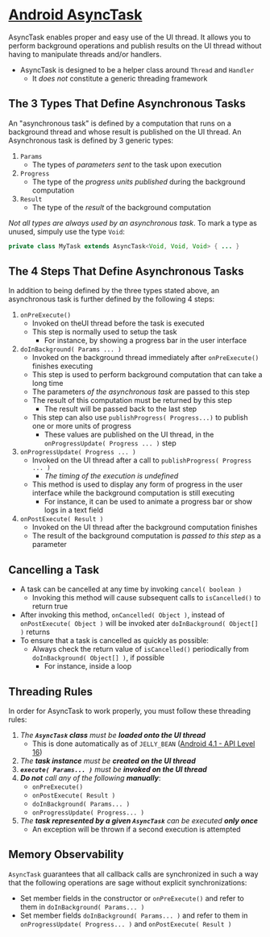 # [Android AsyncTask](https://developer.android.com/reference/android/os/AsyncTask.html)
AsyncTask enables proper and easy use of the UI thread. It allows you to perform background operations and publish results on the UI thread without having to manipulate threads and/or handlers.
- AsyncTask is designed to be a helper class around `Thread` and `Handler`
  - It _does not_ constitute a generic threading framework

## The 3 Types That Define Asynchronous Tasks
An "asynchronous task" is defined by a computation that runs on a background thread and whose result is published on the UI thread. An Asynchronous task is defined by 3 generic types:
1. `Params`
    - The types of _parameters sent_ to the task upon execution
2. `Progress`
    - The type of the _progress units published_ during the background computation
3. `Result`
    - The type of the _result_ of the background computation

_Not all types are always used by an asynchronous task_. To mark a type as unused, simpuly use the type `Void`:
```java
private class MyTask extends AsyncTask<Void, Void, Void> { ... }
```

## The 4 Steps That Define Asynchronous Tasks
In addition to being defined by the three types stated above, an asynchronous task is further defined by the following 4 steps:
1. `onPreExecute()`
    - Invoked on theUI thread before the task is executed
    - This step is normally used to setup the task
      - For instance, by showing a progress bar in the user interface
2. `doInBackground( Params ... )`
    - Invoked on the background thread immediately after `onPreExecute()` finishes executing
    - This step is used to perform background computation that can take a long time
    - The parameters _of the asynchronous task_ are passed to this step
    - The result of this computation must be returned by this step
      - The result will be passed back to the last step
    - This step can also use `publishProgress( Progress...)` to publish one or more units of progress
      - These values are published on the UI thread, in the `onProgressUpdate( Progress ... )` step
3. `onProgressUpdate( Progress ... )`
    - Invoked on the UI thread after a call to `publishProgress( Progress ... )`
      - _The timing of the execution is undefined_
    - This method is used to display any form of progress in the user interface while the background computation is still executing
      - For instance, it can be used to animate a progress bar or show logs in a text field
4. `onPostExecute( Result )`
    - Invoked on the UI thread after the background computation finishes
    - The result of the background computation is _passed to this step_ as a parameter

## Cancelling a Task
- A task can be cancelled at any time by invoking `cancel( boolean )`
  - Invoking this method will cause subsequent calls to `isCancelled()` to return true
- After invoking this method, `onCancelled( Object )`, instead of `onPostExecute( Object )` will be invoked ater `doInBackground( Object[] )` returns
- To ensure that a task is cancelled as quickly as possible:
  - Always check the return value of `isCancelled()` periodically from `doInBackground( Object[] )`, if possible
    - For instance, inside a loop

## Threading Rules
In order for AsyncTask to work properly, you must follow these threading rules:
1. _The **`AsyncTask` class** must be **loaded onto the UI thread**_
    - This is done automatically as of `JELLY_BEAN` ([Android 4.1 - API Level 16](https://developer.android.com/about/versions/android-4.1.html))
2. _The **task instance** must be **created on the UI thread**_
3. _**`execute( Params... )`** must be **invoked on the UI thread**_
4. _**Do not** call any of the following **manually**_:
    - `onPreExecute()`
    - `onPostExecute( Result )`
    - `doInBackground( Params... )`
    - `onProgressUpdate( Progress... )`
5. _The **task represented by a given `AsyncTask`** can be executed **only once**_
    - An exception will be thrown if a second execution is attempted

## Memory Observability
`AsyncTask` guarantees that all callback calls are synchronized in such a way that the following operations are sage without explicit synchronizations:
- Set member fields in the constructor or `onPreExecute()` and refer to them in `doInBackground( Params... )`
- Set member fields `doInBackground( Params... )` and refer to them in `onProgressUpdate( Progress... )` and `onPostExecute( Result )`


